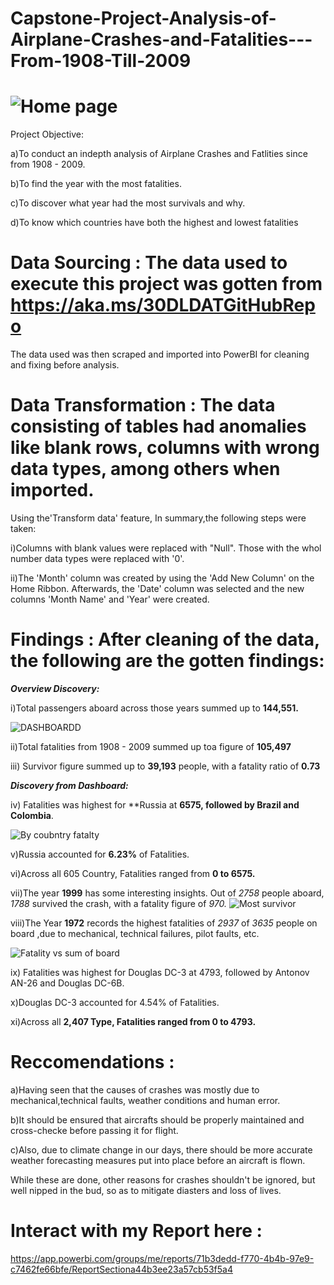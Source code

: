 # Capstone-Project-Analysis-of-Airplane-Crashes-and-Fatalities---From-1908-Till-2009

# ![Home page](https://user-images.githubusercontent.com/107119554/179858987-fc9d2a0a-4a14-4670-b329-b34bccbce3e5.PNG)
Project Objective: 

a)To conduct an indepth analysis of Airplane Crashes and Fatlities since from 1908 - 2009.

b)To find the year with the most fatalities.

c)To discover what year had the most survivals and why.

d)To know which countries have both the highest and lowest fatalities

#  Data Sourcing : The data used to execute this project was gotten from https://aka.ms/30DLDATGitHubRepo
The data used was then scraped and imported into PowerBI for cleaning and fixing before analysis.

# Data Transformation : The data consisting of tables had anomalies like blank rows, columns with wrong data types, among others when imported. 
Using the'Transform data' feature,  In summary,the following steps were taken:

i)Columns with blank values were replaced with "Null". Those with the whol number data types were replaced with '0'.

ii)The 'Month' column was created by using the 'Add New Column' on the Home Ribbon. Afterwards, the 'Date' column was selected and the new columns 'Month Name' and 'Year' were created.


# Findings : After cleaning of the data, the following are the gotten findings:

**_Overview Discovery:_**

i)Total passengers aboard across those years summed up to **144,551.**

![DASHBOARDD](https://user-images.githubusercontent.com/107119554/179859111-a9871641-2181-473d-b306-10e8c78519b5.PNG)


ii)Total fatalities from 1908 - 2009 summed up toa figure of **105,497**

iii) Survivor figure summed up to **39,193** people, with a fatality ratio of **0.73**

**_Discovery from Dashboard:_**

iv) Fatalities was highest for **Russia at **6575, followed by Brazil and Colombia**.

![By coubntry fatalty](https://user-images.githubusercontent.com/107119554/179859197-4732a38f-6e02-490b-bbe6-19e5ef5fa650.PNG)


v)Russia accounted for **6.23%** of Fatalities.

vi)Across all 605 Country, Fatalities ranged from **0 to 6575.**

vii)The year **1999** has some interesting insights. Out of _2758_ people aboard, _1788_ survived the crash, with a fatality figure of _970._
![Most survivor](https://user-images.githubusercontent.com/107119554/179859425-2f4dde50-1b76-4cab-9b31-6ff0db72ff9e.PNG)


viii)The Year **1972** records the highest fatalities of _2937_ of  _3635_ people on board ,due to mechanical, technical failures, pilot faults, etc.

![Fatality vs sum of board](https://user-images.githubusercontent.com/107119554/179859312-c0a6264d-110c-481b-9349-87e4471d719c.PNG)


ix) Fatalities was highest for Douglas DC-3 at 4793, followed by Antonov AN-26 and Douglas DC-6B.



x)Douglas DC-3 accounted for 4.54% of Fatalities.

xi)Across all **2,407 Type, Fatalities ranged from 0 to 4793.**



# Reccomendations :
a)Having seen that the causes of crashes was mostly due to mechanical,technical faults, weather conditions and human error.

b)It should be ensured that aircrafts should be properly maintained and cross-checke before passing it for flight.

c)Also, due to climate change in our days, there should be more accurate weather forecasting measures put into place before an aircraft is flown.

While these are done, other reasons for crashes shouldn't be ignored, but well nipped in the bud, so as to mitigate diasters and loss of lives.

# Interact with my Report here :

https://app.powerbi.com/groups/me/reports/71b3dedd-f770-4b4b-97e9-c7462fe66bfe/ReportSectiona44b3ee23a57cb53f5a4
